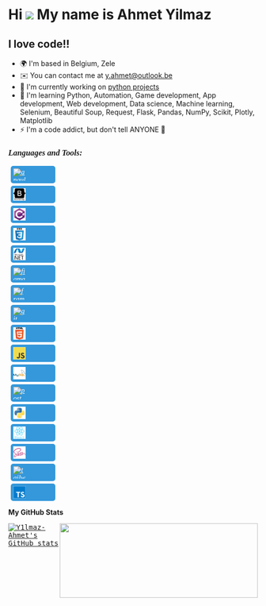 Hi ![](https://user-images.githubusercontent.com/18350557/176309783-0785949b-9127-417c-8b55-ab5a4333674e.gif) My name is Ahmet Yilmaz
====================================================================================================================================

I love code!!
-------------

* 🌍 I'm based in Belgium, Zele
* ✉️ You can contact me at [y.ahmet@outlook.be](mailto:y.ahmet@outlook.be)
* 🚀 I'm currently working on [python projects](http://github.com/Y1lmaz-Ahmet/Python-projects)
* 🧠 I'm learning Python, Automation, Game development, App development, Web development, Data science, Machine learning, Selenium, Beautiful Soup, Request, Flask, Pandas, NumPy, Scikit, Plotly, Matplotlib
* ⚡ I'm a code addict, but don't tell ANYONE 🤫

<h3 align="left" style="font-family: 'Lucida Handwriting', 'Brush Script MT', cursive; font-style: italic;">Languages and Tools:</h3>
<p align="left" style="font-family: 'Lucida Handwriting', 'Brush Script MT', cursive; font-style: italic;">
    <style>
    .icon-container {
        display: flex;
        align-items: center;
        background-color: #3498db; /* Achtergrondkleur aanpassen */
        color: white; /* Tekstkleur aanpassen */
        padding: 5px;
        margin: 5px;
        border-radius: 5px;
        width: 80px; /* Breedte van de rechthoek */
    }
    .icon-container img {
        width: 25px; /* Breedte van het icoon */
        height: 25px; /* Hoogte van het icoon */
        margin-right: 5px;
    }
</style>

<a href="https://angular.io" target="_blank" rel="noreferrer" class="icon-container">
    <img src="https://angular.io/assets/images/logos/angular/angular.svg" alt="angular"/>
</a>
<a href="https://getbootstrap.com" target="_blank" rel="noreferrer" class="icon-container">
    <img src="https://raw.githubusercontent.com/devicons/devicon/master/icons/bootstrap/bootstrap-plain-wordmark.svg" alt="bootstrap"/>
</a>
<a href="https://www.w3schools.com/cs/" target="_blank" rel="noreferrer" class="icon-container">
    <img src="https://raw.githubusercontent.com/devicons/devicon/master/icons/csharp/csharp-original.svg" alt="csharp"/>
</a>
<a href="https://www.w3schools.com/css/" target="_blank" rel="noreferrer" class="icon-container">
    <img src="https://raw.githubusercontent.com/devicons/devicon/master/icons/css3/css3-original-wordmark.svg" alt="css3"/>
</a>
<a href="https://dotnet.microsoft.com/" target="_blank" rel="noreferrer" class="icon-container">
    <img src="https://raw.githubusercontent.com/devicons/devicon/master/icons/dot-net/dot-net-original-wordmark.svg" alt="dotnet"/>
</a>
<a href="https://www.figma.com/" target="_blank" rel="noreferrer" class="icon-container">
    <img src="https://www.vectorlogo.zone/logos/figma/figma-icon.svg" alt="figma"/>
</a>
<a href="https://www.framer.com/" target="_blank" rel="noreferrer" class="icon-container">
    <img src="https://www.vectorlogo.zone/logos/framer/framer-icon.svg" alt="framer"/>
</a>
<a href="https://git-scm.com/" target="_blank" rel="noreferrer" class="icon-container">
    <img src="https://www.vectorlogo.zone/logos/git-scm/git-scm-icon.svg" alt="git"/>
</a>
<a href="https://www.w3.org/html/" target="_blank" rel="noreferrer" class="icon-container">
    <img src="https://raw.githubusercontent.com/devicons/devicon/master/icons/html5/html5-original-wordmark.svg" alt="html5"/>
</a>
<a href="https://developer.mozilla.org/en-US/docs/Web/JavaScript" target="_blank" rel="noreferrer" class="icon-container">
    <img src="https://raw.githubusercontent.com/devicons/devicon/master/icons/javascript/javascript-original.svg" alt="javascript"/>
</a>
<a href="https://www.mysql.com/" target="_blank" rel="noreferrer" class="icon-container">
    <img src="https://raw.githubusercontent.com/devicons/devicon/master/icons/mysql/mysql-original-wordmark.svg" alt="mysql"/>
</a>
<a href="https://postman.com" target="_blank" rel="noreferrer" class="icon-container">
    <img src="https://www.vectorlogo.zone/logos/getpostman/getpostman-icon.svg" alt="postman"/>
</a>
<a href="https://www.python.org" target="_blank" rel="noreferrer" class="icon-container">
    <img src="https://raw.githubusercontent.com/devicons/devicon/master/icons/python/python-original.svg" alt="python"/>
</a>
<a href="https://reactjs.org/" target="_blank" rel="noreferrer" class="icon-container">
    <img src="https://raw.githubusercontent.com/devicons/devicon/master/icons/react/react-original-wordmark.svg" alt="react"/>
</a>
<a href="https://sass-lang.com" target="_blank" rel="noreferrer" class="icon-container">
    <img src="https://raw.githubusercontent.com/devicons/devicon/master/icons/sass/sass-original.svg" alt="sass"/>
</a>
<a href="https://tailwindcss.com/" target="_blank" rel="noreferrer" class="icon-container">
    <img src="https://www.vectorlogo.zone/logos/tailwindcss/tailwindcss-icon.svg" alt="tailwind"/>
</a>
<a href="https://www.typescriptlang.org/" target="_blank" rel="noreferrer" class="icon-container">
    <img src="https://raw.githubusercontent.com/devicons/devicon/master/icons/typescript/typescript-original.svg" alt="typescript"/>
</a>

</p>


<b>My GitHub Stats</b>

<div style="display:flex">
  <a style="width:400px; font-family: 'Cascadia Code PL', monospace;" href="http://www.github.com/Y1lmaz-Ahmet">
    <img src="https://github-readme-stats.vercel.app/api?username=Y1lmaz-Ahmet&show_icons=true&hide=&count_private=true&title_color=0891b2&text_color=ffffff&icon_color=0891b2&bg_color=1c1917&hide_border=true&show_icons=true" alt="Y1lmaz-Ahmet's GitHub stats" style=" width:400px; height:150px"/>
  </a>
  <a style="width:400px; font-family: 'Cascadia Code PL', monospace;" href="http://www.github.com/Y1lmaz-Ahmet">
    <img src="https://github-readme-streak-stats.herokuapp.com/?user=Y1lmaz-Ahmet&stroke=ffffff&background=1c1917&ring=0891b2&fire=0891b2&currStreakNum=ffffff&currStreakLabel=0891b2&sideNums=ffffff&sideLabels=ffffff&dates=ffffff&hide_border=true" style=" width:400px; height:150px"/>
  </a>
</div>
